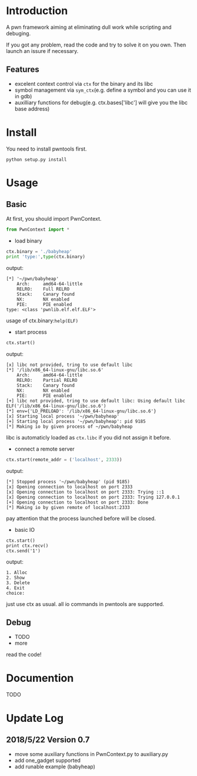 # Introduction
A pwn framework aiming at eliminating dull work while scripting and debuging.

If you got any problem, read the code and try to solve it on you own. Then launch an issure if necessary.

## Features
- excelent context control via `ctx` for the binary and its libc
- symbol management via `sym_ctx`(e.g. define a symbol and you can use it in gdb)
- auxilliary functions for debug(e.g. ctx.bases['libc'] will give you the libc base address)

# Install
You need to install pwntools first.

`python setup.py install`
# Usage
## Basic
At first, you should import PwnContext.
```python
from PwnContext import *
```
- load binary
```python
ctx.binary = './babyheap'
print 'type:',type(ctx.binary)
```
output:
```
[*] '~/pwn/babyheap'
    Arch:     amd64-64-little
    RELRO:    Full RELRO
    Stack:    Canary found
    NX:       NX enabled
    PIE:      PIE enabled
type: <class 'pwnlib.elf.elf.ELF'>
```
usage of ctx.binary:`help(ELF)` 
- start process
```python
ctx.start()
```
output:
```
[x] libc not provided, tring to use default libc
[*] '/lib/x86_64-linux-gnu/libc.so.6'
    Arch:     amd64-64-little
    RELRO:    Partial RELRO
    Stack:    Canary found
    NX:       NX enabled
    PIE:      PIE enabled
[+] libc not provided, tring to use default libc: Using default libc ELF('/lib/x86_64-linux-gnu/libc.so.6')
[*] env={'LD_PRELOAD': '/lib/x86_64-linux-gnu/libc.so.6'}
[x] Starting local process '~/pwn/babyheap'
[+] Starting local process '~/pwn/babyheap': pid 9185
[*] Making io by given process of ~/pwn/babyheap
```
libc is automaticly loaded as `ctx.libc` if you did not assign it before.
- connect a remote server
```python
ctx.start(remote_addr = ('localhost', 2333))
```
output:
```
[*] Stopped process '~/pwn/babyheap' (pid 9185)
[x] Opening connection to localhost on port 2333
[x] Opening connection to localhost on port 2333: Trying ::1
[x] Opening connection to localhost on port 2333: Trying 127.0.0.1
[+] Opening connection to localhost on port 2333: Done
[*] Making io by given remote of localhost:2333
```
pay attention that the process launched before will be closed.
- basic IO
```
ctx.start()
print ctx.recv()
ctx.send('1')
```
output:
```
1. Alloc
2. Show
3. Delete
4. Exit
choice:
```
just use ctx as usual. all io commands in pwntools are supported.
## Debug
- TODO
- more

read the code!
# Documention
TODO
# Update Log
## 2018/5/22 Version 0.7
- move some auxiliary functions in PwnContext.py to auxiliary.py
- add one_gadget supported
- add runable example (babyheap)